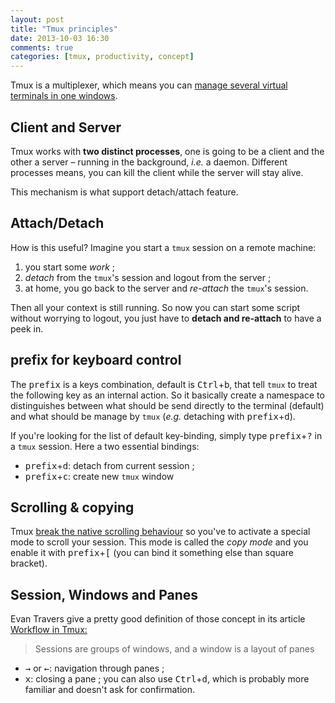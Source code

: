 ```yaml
---
layout: post
title: "Tmux principles"
date: 2013-10-03 16:30
comments: true
categories: [tmux, productivity, concept]
---
```

Tmux is a multiplexer, which means you can [manage several virtual terminals in one windows](https://en.wikipedia.org/wiki/Tmux).

## Client and Server
Tmux works with **two distinct processes**, one is going to be a client and the other a server – running in the background, _i.e._ a daemon. Different processes means, you can kill the client while the server will stay alive.

This mechanism is what support detach/attach feature.

## Attach/Detach
How is this useful? Imagine you start a ``tmux`` session on a remote machine:

1. you start some _work_ ;
2. _detach_ from the ``tmux``'s session and logout from the server ;
3. at home, you go back to the server and _re-attach_ the ``tmux``'s session.

Then all your context is still running. So now you can start some script without worrying to logout, you just have to **detach and re-attach** to have a peek in.

## <kdb>prefix</kdb> for keyboard control
The <kbd>prefix</kbd> is a keys combination, default is <kbd>Ctrl</kbd>+<kbd>b</kbd>, that tell ``tmux`` to treat the following key as an internal action. So it basically create a namespace to distinguishes between what should be send directly to the terminal (default) and what should be manage by ``tmux`` (_e.g._ detaching with <kbd>prefix</kbd>+<kbd>d</kbd>).

If you're looking for the list of default key-binding, simply type <kbd>prefix</kbd>+<kbd>?</kbd> in a ``tmux`` session.
Here a two essential bindings:

* <kbd>prefix</kbd>+<kbd>d</kbd>: detach from current session ;
* <kbd>prefix</kbd>+<kbd>c</kbd>: create new ``tmux`` window


## Scrolling & copying
Tmux [break the native scrolling behaviour](http://youtu.be/wKEGA8oEWXw?t=4m55s) so you've to activate a special mode to scroll your session. This mode is called the *copy mode* and you enable it with <kbd>prefix</kbd>+<kbd>[</kbd> (you can bind it something else than square bracket).

## Session, Windows and Panes
Evan Travers give a pretty good definition of those concept in its article [Workflow in Tmux:](https://coderwall.com/p/_g2vpq)

<blockquote>Sessions are groups of windows, and a window is a layout of panes</blockquote>

* <kbd>→</kbd> or <kbd>←</kbd>: navigation through panes ;
* <kbd>x</kbd>: closing a pane ; you can also use <kbd>Ctrl</kbd>+<kbd>d</kbd>, which is probably more familiar and doesn't ask for confirmation.
